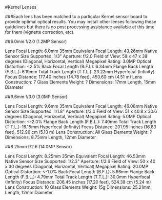 #Kernel Lenses

###Each lens has been matched to a particular Kernel sensor board to provide optimal optical results. You may install other lenses following these guidelines but there is no post processing assistance available at this time for them (vignette correction, etc).

##6.0mm f/2.0 (1.2MP Sensor)

Lens Focal Length: 6.0mm 
35mm Equivalent Focal Length: 43.26mm 
Native Sensor Size Supported: 1/3" 
Aperture: f/2.0 
Field of View: 58 x 47 x 38 degrees (Diagonal, Horizontal, Vertical) 
Megapixel Rating: 3.0MP 
Optical Distortion: <2.5% 
Back Focal Length (B.F.L): 6.34mm 
Flange Back Length (F.B.L.): 6.19mm 
Total Track Length (T.T.L.): 23.22mm 
Hyperfocal (Infinity) Focus Distance: 177.40 inches (14.78 feet), 450.60 cm (4.51 m) 
Lens Construction: 7 Glass Elements 
Weight: ? 
Dimensions: 17mm Length, 15mm Diameter 

##9.6mm f/3.0 (3.0MP Sensor)

Lens Focal Length: 9.6mm 
35mm Equivalent Focal Length: 46.08mm 
Native Sensor Size Supported: 1/1.8" 
Aperture: f/3.0 
Field of View: 51 x 40.8 x 30.6 degrees (Diagonal, Horizontal, Vertical) 
Megapixel Rating: 5.0MP 
Optical Distortion: <-2.0% 
Flange Back Length (F.B.L.): 7.40mm 
Total Track Length (T.T.L.): 16.15mm 
Hyperfocal (Infinity) Focus Distance: 201.95 inches (16.83 feet), 512.96 cm (5.13 m) 
Lens Construction: All Glass Elements 
Weight: ? 
Dimensions: 8.75mm Length, 12mm Diameter 

##8.25mm f/2.6 (14.0MP Sensor)

Lens Focal Length: 8.25mm 
35mm Equivalent Focal Length: 46.53mm 
Native Sensor Size Supported: 1/2.3" 
Aperture: f/2.6 
Field of View: 50 x 40 x 30 degrees (Diagonal, Horizontal, Vertical) 
Megapixel Rating: 20.0MP 
Optical Distortion: <-1.0% 
Back Focal Length (B.F.L): 5.86mm 
Flange Back Length (F.B.L.): 4.79mm 
Total Track Length (T.T.L.): 30.0mm 
Hyperfocal (Infinity) Focus Distance: 206.45 inches (17.20 feet), 524.38 cm (5.24 m) 
Lens Construction: 10 Glass Elements 
Weight: 15g 
Dimensions: 25.21mm Length, 12mm Diameter 


